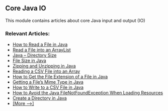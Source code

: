 ## Core Java IO

This module contains articles about core Java input and output (IO)

### Relevant Articles: 
- [How to Read a File in Java](https://www.baeldung.com/reading-file-in-java)
- [Read a File into an ArrayList](https://www.baeldung.com/java-file-to-arraylist)
- [Java – Directory Size](https://www.baeldung.com/java-folder-size)
- [File Size in Java](https://www.baeldung.com/java-file-size)
- [Zipping and Unzipping in Java](https://www.baeldung.com/java-compress-and-uncompress)
- [Reading a CSV File into an Array](https://www.baeldung.com/java-csv-file-array)
- [How to Get the File Extension of a File in Java](https://www.baeldung.com/java-file-extension)
- [Getting a File’s Mime Type in Java](https://www.baeldung.com/java-file-mime-type)
- [How to Write to a CSV File in Java](https://www.baeldung.com/java-csv)
- [How to Avoid the Java FileNotFoundException When Loading Resources](https://www.baeldung.com/java-classpath-resource-cannot-be-opened)
- [Create a Directory in Java](https://www.baeldung.com/java-create-directory)
- [[More -->]](/core-java-modules/core-java-io-2)
